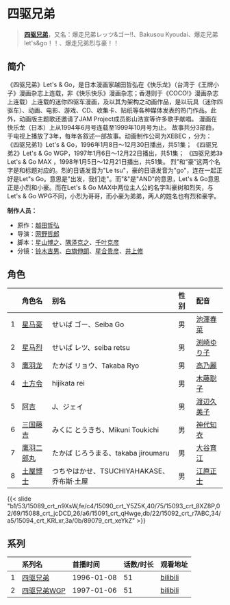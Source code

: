 # 四驱兄弟


> <u>**[四驱兄弟](http://bgm.tv/subject/9567)**</u>，又名：爆走兄弟レッツ&ゴー!!、Bakusou Kyoudai、爆走兄弟let's&amp;go！！、爆走兄弟烈与豪！！

## 简介


《四驱兄弟》Let's & Go，是日本漫画家越田哲弘在《快乐龙》（台湾于《王牌小子》漫画杂志上连载，非《快乐快乐》漫画杂志；香港则于《COCO!》漫画杂志上连载）上连载的迷你四驱车漫画，及以其为架构之动画作品，是以玩具（迷你四驱车）、动画、电影、游戏、CD、收集卡、贴纸等各种媒体发表的热门作品。此外，动画版主题歌还邀请了JAM Project成员影山浩宣等许多歌手献唱。
漫画在快乐龙（日本）上从1994年6月号连载至1999年10月号为止。
故事共分3部曲，于电视上播放了3年，每年各叙述一部故事。动画制作公司为XEBEC ，分为：
《四驱兄弟1》Let's & Go，1996年1月8日～12月30日播出，共51集；
《四驱兄弟2》Let's & Go WGP，1997年1月6日～12月22日播出，共51集；
《四驱兄弟3》Let's & Go MAX ，1998年1月5日～12月21日播出，共51集。
烈”和“豪”这两个名字是和标题对应的。烈的日语发音为"Le tsu"，豪的日语发音为"go"，连在一起正好是Let"s Go。意思是"出发，我们走"。而"&"是"AND"的意思，Let's & Go意思正是小烈和小豪。而在Let's & Go MAX中两位主人公的名字叫豪树和烈矢，与Let's & Go WPG不同，小烈为哥哥，而小豪为弟弟，两人的姓名也有烈和豪字。

**制作人员：**
- 原作：[越田哲弘](http://bgm.tv/person/1562)
- 导演：[网野哲郎](http://bgm.tv/person/590)
- 脚本：[星山博之](http://bgm.tv/person/1056)、[隅泽克之](http://bgm.tv/person/81)、[千叶克彦](http://bgm.tv/person/525)
- 分镜：[铃木吉男](http://bgm.tv/person/21711)、[白旗伸朗](http://bgm.tv/person/336)、[星合贵彦](http://bgm.tv/person/14649)、[井上修](http://bgm.tv/person/26417)

## 角色

|     |   角色名   |   别名  | 性别 |  配音  |
|:--- |:------  |:----      |:---  |:--   |
| 1 | [星马豪](http://bgm.tv/character/15089) | せいば ゴー、Seiba Go | 男 | [池澤春菜](http://bgm.tv/person/4230) |
| 2 | [星马烈](http://bgm.tv/character/15090) | せいば レツ、seiba retsu | 男 | [渕崎ゆり子](http://bgm.tv/person/3949) |
| 3 | [鹰羽龙](http://bgm.tv/character/15093) | たかば リョウ、Takaba Ryo | 男 | [高乃麗](http://bgm.tv/person/4550) |
| 4 | [土方令](http://bgm.tv/character/15088) | hijikata rei | 男 | [木藤聡子](http://bgm.tv/person/5319) |
| 5 | [阿吉](http://bgm.tv/character/15091) | J、ジェイ | 男 | [渡辺久美子](http://bgm.tv/person/3819) |
| 6 | [三国藤吉](http://bgm.tv/character/15092) | みくに とうきち、Mikuni Toukichi | 男 | [神代知衣](http://bgm.tv/person/4663) |
| 7 | [鹰羽二郎丸](http://bgm.tv/character/15094) | たかば じろうまる、takaba jiroumaru | 男 | [大谷育江](http://bgm.tv/person/3906) |
| 8 | [土屋博士](http://bgm.tv/character/89079) | つちやはかせ、TSUCHIYAHAKASE、乔布斯·土屋 | 男 | [江原正士](http://bgm.tv/person/4164) |

{{< slide "b1/53/15089_crt_n9XsW,fe/c4/15090_crt_Y5Z5K,40/75/15093_crt_8XZ8P,02/69/15088_crt_jcDCD,26/a6/15091_crt_qHwge,db/22/15092_crt_r7ABC,34/a5/15094_crt_KRLxr,3a/0b/89079_crt_xeYkZ" >}}

## 系列

|     |   系列名   |   首播时间  | 话数/时长  | 观看地址 |
|:---  |:------    |:----      |:---       |:---  |
| 1 |[四驱兄弟](https://bgm.tv/subject/9567)| 1996-01-08 | 51 | [bilibili](https://www.bilibili.com/bangumi/play/ss2271)  |
| 2 |[四驱兄弟WGP](https://bgm.tv/subject/47759)| 1997-01-06 | 51 | [bilibili](https://www.bilibili.com/bangumi/play/ss2272)  |



